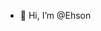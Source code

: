 - 👋 Hi, I’m @Ehson

<!---
Ehson0111/Ehson0111 is a ✨ special ✨ repository because its `README.md` (this file) appears on your GitHub profile.
You can click the Preview link to take a look at your changes.
--->

